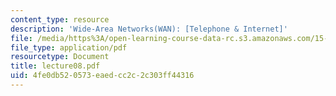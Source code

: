 ```yaml
---
content_type: resource
description: 'Wide-Area Networks(WAN): [Telephone & Internet]'
file: /media/https%3A/open-learning-course-data-rc.s3.amazonaws.com/15-565j-integrating-esystems-global-information-systems-spring-2002/4fe0db520573eaedcc2c2c303ff44316_lecture08.pdf
file_type: application/pdf
resourcetype: Document
title: lecture08.pdf
uid: 4fe0db52-0573-eaed-cc2c-2c303ff44316
---
```

